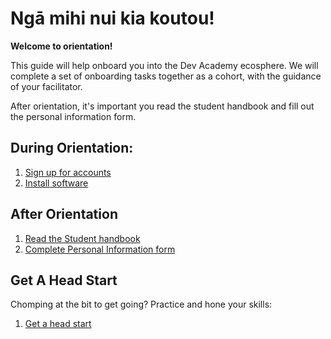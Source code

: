 # Ngā mihi nui kia koutou!
**Welcome to orientation!**

This guide will help onboard you into the Dev Academy ecosphere. We will complete a set of onboarding tasks together as a cohort, with the guidance of your facilitator.

After orientation, it's important you read the student handbook and fill out the personal information form.

## During Orientation:
1. [Sign up for accounts](/accounts)
2. [Install software](/installation)

## After Orientation
1. [Read the Student handbook](student-handbook.md)
2. [Complete Personal Information form](https://docs.google.com/forms/d/e/1FAIpQLSeOe6FzgbfOmtG6xYeO3-IVN9DTkwRi0zG6V909o1vuPUNa5w/viewform)

## Get A Head Start
Chomping at the bit to get going? Practice and hone your skills:
1. [Get a head start](/practice)